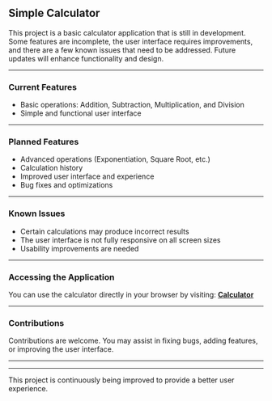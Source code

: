 ## Simple Calculator

This project is a basic calculator application that is still in development. Some features are incomplete, the user interface requires improvements, and there are a few known issues that need to be addressed. Future updates will enhance functionality and design.

---

### Current Features
- Basic operations: Addition, Subtraction, Multiplication, and Division
- Simple and functional user interface

---

### Planned Features
- Advanced operations (Exponentiation, Square Root, etc.)
- Calculation history
- Improved user interface and experience
- Bug fixes and optimizations

---

### Known Issues
- Certain calculations may produce incorrect results
- The user interface is not fully responsive on all screen sizes
- Usability improvements are needed

---

### Accessing the Application
You can use the calculator directly in your browser by visiting: **[Calculator](https://calculator-gamma-ebon-45.vercel.app/)**

---

### Contributions
Contributions are welcome. You may assist in fixing bugs, adding features, or improving the user interface.

---



---

This project is continuously being improved to provide a better user experience.

